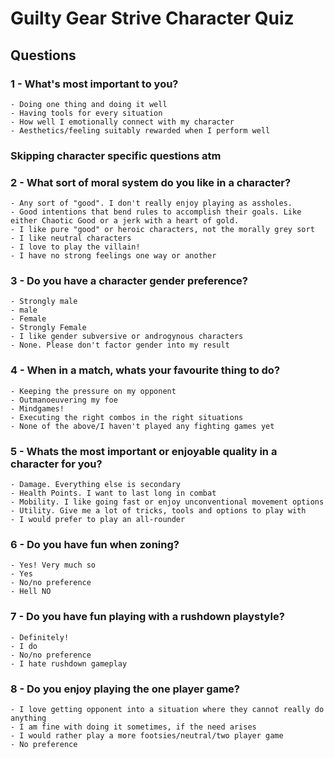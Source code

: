 # Guilty Gear Strive Character Quiz

## Questions

### 1 - What's most important to you?
    - Doing one thing and doing it well
    - Having tools for every situation
    - How well I emotionally connect with my character
    - Aesthetics/feeling suitably rewarded when I perform well

### Skipping character specific questions atm

### 2 - What sort of moral system do you like in a character?
    - Any sort of "good". I don't really enjoy playing as assholes.
    - Good intentions that bend rules to accomplish their goals. Like either Chaotic Good or a jerk with a heart of gold.
    - I like pure "good" or heroic characters, not the morally grey sort
    - I like neutral characters
    - I love to play the villain!
    - I have no strong feelings one way or another

### 3 - Do you have a character gender preference?
    - Strongly male
    - male
    - Female
    - Strongly Female
    - I like gender subversive or androgynous characters
    - None. Please don't factor gender into my result

### 4 - When in a match, whats your favourite thing to do?
    - Keeping the pressure on my opponent
    - Outmanoeuvering my foe
    - Mindgames!
    - Executing the right combos in the right situations
    - None of the above/I haven't played any fighting games yet

### 5 - Whats the most important or enjoyable quality in a character for you?
    - Damage. Everything else is secondary
    - Health Points. I want to last long in combat
    - Mobility. I like going fast or enjoy unconventional movement options
    - Utility. Give me a lot of tricks, tools and options to play with
    - I would prefer to play an all-rounder

### 6 - Do you have fun when zoning?
    - Yes! Very much so
    - Yes
    - No/no preference
    - Hell NO

### 7 - Do you have fun playing with a rushdown playstyle?
    - Definitely!
    - I do
    - No/no preference
    - I hate rushdown gameplay

### 8 - Do you enjoy playing the one player game?
    - I love getting opponent into a situation where they cannot really do anything
    - I am fine with doing it sometimes, if the need arises
    - I would rather play a more footsies/neutral/two player game
    - No preference

    